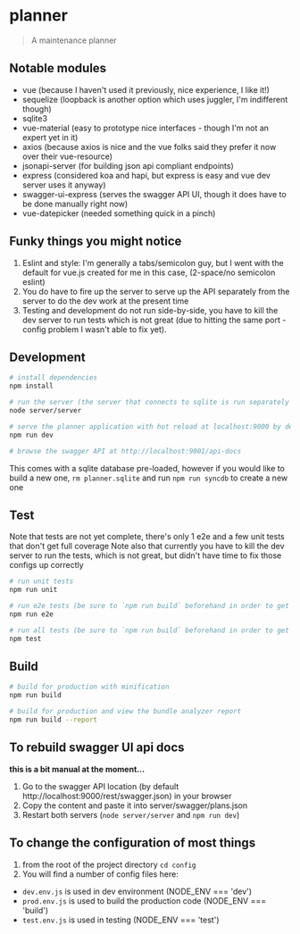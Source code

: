 # planner

> A maintenance planner

## Notable modules

* vue (because I haven't used it previously, nice experience, I like it!)
* sequelize (loopback is another option which uses juggler, I'm indifferent though)
* sqlite3
* vue-material (easy to prototype nice interfaces - though I'm not an expert yet in it)
* axios (because axios is nice and the vue folks said they prefer it now over their vue-resource)
* jsonapi-server (for building json api compliant endpoints)
* express (considered koa and hapi, but express is easy and vue dev server uses it anyway)
* swagger-ui-express (serves the swagger API UI, though it does have to be done manually right now)
* vue-datepicker (needed something quick in a pinch)

## Funky things you might notice

1. Eslint and style: I'm generally a tabs/semicolon guy, but I went with the default for vue.js created for me in this case, (2-space/no semicolon eslint)
2. You do have to fire up the server to serve up the API separately from the server to do the dev work at the present time
3. Testing and development do not run side-by-side, you have to kill the dev server to run tests which is not great (due to hitting the same port - config problem I wasn't able to fix yet).

## Development

``` bash
# install dependencies
npm install

# run the server (the server that connects to sqlite is run separately from the server that runs the client)
node server/server

# serve the planner application with hot reload at localhost:9000 by default
npm run dev

# browse the swagger API at http://localhost:9001/api-docs
```

This comes with a sqlite database pre-loaded, however if you would like to build a new one, `rm planner.sqlite` and run `npm run syncdb` to create a new one

## Test

Note that tests are not yet complete, there's only 1 e2e and a few unit tests that don't get full coverage
Note also that currently you have to kill the dev server to run the tests, which is not great, but didn't have time to fix those configs up correctly

```bash
# run unit tests
npm run unit

# run e2e tests (be sure to `npm run build` beforehand in order to get the service-worker.js file created e2e)
npm run e2e

# run all tests (be sure to `npm run build` beforehand in order to get the service-worker.js file created for e2e)
npm test
```


## Build

```bash
# build for production with minification
npm run build

# build for production and view the bundle analyzer report
npm run build --report
```

## To rebuild swagger UI api docs

__this is a bit manual at the moment...__

1. Go to the swagger API location (by default http://localhost:9000/rest/swagger.json) in your browser
2. Copy the content and paste it into server/swagger/plans.json
3. Restart both servers (`node server/server` and `npm run dev`)

## To change the configuration of most things

1. from the root of the project directory `cd config`
2. You will find a number of config files here:
* `dev.env.js` is used in dev environment (NODE_ENV === 'dev')
* `prod.env.js` is used to build the production code (NODE_ENV === 'build')
* `test.env.js` is used in testing (NODE_ENV === 'test')

